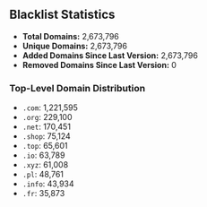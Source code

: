 ## Blacklist Statistics

- **Total Domains:** 2,673,796
- **Unique Domains:** 2,673,796
- **Added Domains Since Last Version:** 2,673,796
- **Removed Domains Since Last Version:** 0

### Top-Level Domain Distribution

-  `.com`: 1,221,595
-  `.org`: 229,100
-  `.net`: 170,451
-  `.shop`: 75,124
-  `.top`: 65,601
-  `.io`: 63,789
-  `.xyz`: 61,008
-  `.pl`: 48,761
-  `.info`: 43,934
-  `.fr`: 35,873

